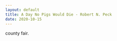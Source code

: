```yaml
---
layout: default
title: A Day No Pigs Would Die - Robert N. Peck
date: 2020-10-15
---
```


county fair.
